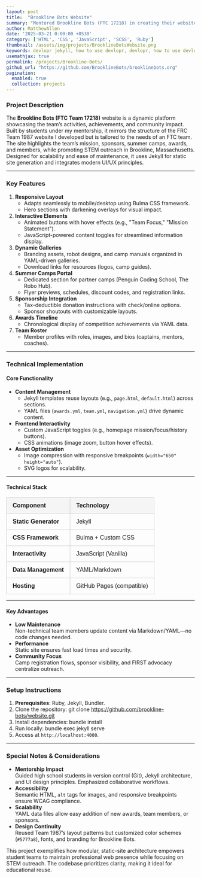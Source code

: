 ```yaml
---
layout: post
title:  "Brookline Bots Website"
summary: "Mentored Brookline Bots (FTC 17218) in creating their website at brooklinebots.org"
author: MatthewAllen
date: '2025-03-21 0:00:00 +0530'
category: ['HTML', 'CSS', 'JavaScript', 'SCSS', 'Ruby']
thumbnail: /assets/img/projects/BrooklineBotsWebsite.png
keywords: devlopr jekyll, how to use devlopr, devlopr, how to use devlopr-jekyll, devlopr-jekyll tutorial,best jekyll themes, multi languages and tags
usemathjax: true
permalink: /projects/Brookline-Bots/
github_url: "https://github.com/BrooklineBots/brooklinebots.org"
pagination:
  enabled: true
  collection: projects
---
```


### Project Description
The **Brookline Bots (FTC Team 17218)** website is a dynamic platform showcasing the team’s activities, achievements, and community impact. Built by students under my mentorship, it mirrors the structure of the FRC Team 1987 website I developed but is tailored to the needs of an FTC team. The site highlights the team’s mission, sponsors, summer camps, awards, and members, while promoting STEM outreach in Brookline, Massachusetts. Designed for scalability and ease of maintenance, it uses Jekyll for static site generation and integrates modern UI/UX principles.

---

### Key Features
1. **Responsive Layout**
    - Adapts seamlessly to mobile/desktop using Bulma CSS framework.
    - Hero sections with darkening overlays for visual impact.
2. **Interactive Elements**
    - Animated buttons with hover effects (e.g., "Team Focus," "Mission Statement").
    - JavaScript-powered content toggles for streamlined information display.
3. **Dynamic Galleries**
    - Branding assets, robot designs, and camp manuals organized in YAML-driven galleries.
    - Download links for resources (logos, camp guides).
4. **Summer Camps Portal**
    - Dedicated section for partner camps (Penguin Coding School, The Robo Hub).
    - Flyer previews, schedules, discount codes, and registration links.
5. **Sponsorship Integration**
    - Tax-deductible donation instructions with check/online options.
    - Sponsor shoutouts with customizable layouts.
6. **Awards Timeline**
    - Chronological display of competition achievements via YAML data.
7. **Team Roster**
    - Member profiles with roles, images, and bios (captains, mentors, coaches).

---

### Technical Implementation
#### Core Functionality
- **Content Management**
    - Jekyll templates reuse layouts (e.g., `page.html`, `default.html`) across sections.
    - YAML files (`awards.yml`, `team.yml`, `navigation.yml`) drive dynamic content.
- **Frontend Interactivity**
    - Custom JavaScript toggles (e.g., homepage mission/focus/history buttons).
    - CSS animations (image zoom, button hover effects).
- **Asset Optimization**
    - Image compression with responsive breakpoints (`width="650" height="auto"`).
    - SVG logos for scalability.

---

#### Technical Stack

<table style="border-collapse: collapse; width: 100%; font-family: Arial, sans-serif; font-size: 16px;">
  <thead>
    <tr style="background-color: #f5f5f5;">
      <th style="border: 1px solid #ccc; padding: 12px 16px; text-align: left;">Component</th>
      <th style="border: 1px solid #ccc; padding: 12px 16px; text-align: left;">Technology</th>
    </tr>
  </thead>
  <tbody>
    <tr>
      <td style="border: 1px solid #ccc; padding: 12px 16px;"><strong>Static Generator</strong></td>
      <td style="border: 1px solid #ccc; padding: 12px 16px;">Jekyll</td>
    </tr>
    <tr>
      <td style="border: 1px solid #ccc; padding: 12px 16px;"><strong>CSS Framework</strong></td>
      <td style="border: 1px solid #ccc; padding: 12px 16px;">Bulma + Custom CSS</td>
    </tr>
    <tr>
      <td style="border: 1px solid #ccc; padding: 12px 16px;"><strong>Interactivity</strong></td>
      <td style="border: 1px solid #ccc; padding: 12px 16px;">JavaScript (Vanilla)</td>
    </tr>
    <tr>
      <td style="border: 1px solid #ccc; padding: 12px 16px;"><strong>Data Management</strong></td>
      <td style="border: 1px solid #ccc; padding: 12px 16px;">YAML/Markdown</td>
    </tr>
    <tr>
      <td style="border: 1px solid #ccc; padding: 12px 16px;"><strong>Hosting</strong></td>
      <td style="border: 1px solid #ccc; padding: 12px 16px;">GitHub Pages (compatible)</td>
    </tr>
  </tbody>
</table>


---


#### Key Advantages
- **Low Maintenance**  
  Non-technical team members update content via Markdown/YAML—no code changes needed.
- **Performance**  
  Static site ensures fast load times and security.
- **Community Focus**  
  Camp registration flows, sponsor visibility, and FIRST advocacy centralize outreach.

---

### Setup Instructions
1. **Prerequisites**: Ruby, Jekyll, Bundler.
2. Clone the repository:
   git clone https://github.com/brookline-bots/website.git
3. Install dependencies:
   bundle install
4. Run locally:
   bundle exec jekyll serve
5. Access at `http://localhost:4000`.

---

### Special Notes & Considerations
- **Mentorship Impact**  
  Guided high school students in version control (Git), Jekyll architecture, and UI design principles. Emphasized collaborative workflows.
- **Accessibility**  
  Semantic HTML, `alt` tags for images, and responsive breakpoints ensure WCAG compliance.
- **Scalability**  
  YAML data files allow easy addition of new awards, team members, or sponsors.
- **Design Continuity**  
  Reused Team 1987’s layout patterns but customized color schemes (`#5777a8`), fonts, and branding for Brookline Bots.

This project exemplifies how modular, static-site architecture empowers student teams to maintain professional web presence while focusing on STEM outreach. The codebase prioritizes clarity, making it ideal for educational reuse.